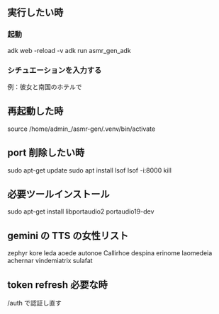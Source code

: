 ## 実行したい時
### 起動
adk web -reload -v
adk run asmr_gen_adk

### シチュエーションを入力する
例：彼女と南国のホテルで


## 再起動した時
source /home/admin_/asmr-gen/.venv/bin/activate

## port 削除したい時
sudo apt-get update
sudo apt install lsof
lsof -i:8000
kill <port number>

## 必要ツールインストール
sudo apt-get install libportaudio2 portaudio19-dev

## gemini の TTS の女性リスト
zephyr
kore
leda
aoede
autonoe
Callirhoe
despina
erinome
laomedeia
achernar
vindemiatrix
sulafat

## token refresh 必要な時
/auth で認証し直す